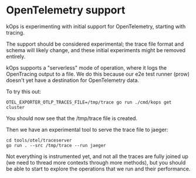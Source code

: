 # OpenTelemetry support

kOps is experimenting with initial support for OpenTelemetry, starting with tracing.

The support should be considered experimental; the trace file format and schema will likely change, and these initial experiments might be removed entirely.

kOps supports a "serverless" mode of operation, where it logs the OpenTracing output to a file.  We do this because our e2e test runner (prow) doesn't yet have a destination for OpenTelemetry data.

To try this out:

`OTEL_EXPORTER_OTLP_TRACES_FILE=/tmp/trace go run ./cmd/kops get cluster`

You should now see that the /tmp/trace file is created.

Then we have an experimental tool to serve the trace file to jaeger:

```
cd tools/otel/traceserver
go run . --src /tmp/trace --run jaeger
```

Not everything is instrumented yet, and not all the traces are fully joined up (we need to thread more contexts through more methods),
but you should be able to start to explore the operations that we run and their performance.
